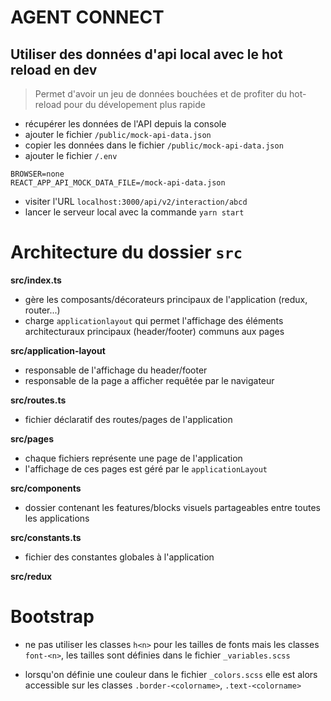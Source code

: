 # AGENT CONNECT

## Utiliser des données d'api local avec le hot reload en dev

> Permet d'avoir un jeu de données bouchées et de profiter du hot-reload pour du dévelopement plus rapide

- récupérer les données de l'API depuis la console
- ajouter le fichier `/public/mock-api-data.json`
- copier les données dans le fichier `/public/mock-api-data.json`
- ajouter le fichier `/.env`

```
BROWSER=none
REACT_APP_API_MOCK_DATA_FILE=/mock-api-data.json
```

- visiter l'URL `localhost:3000/api/v2/interaction/abcd`
- lancer le serveur local avec la commande `yarn start`

# Architecture du dossier `src`

**src/index.ts**

- gère les composants/décorateurs principaux de l'application (redux, router...)
- charge `applicationlayout` qui permet l'affichage des éléments architecturaux principaux (header/footer) communs aux pages

**src/application-layout**

- responsable de l'affichage du header/footer
- responsable de la page a afficher requêtée par le navigateur

**src/routes.ts**

- fichier déclaratif des routes/pages de l'application

**src/pages**

- chaque fichiers représente une page de l'application
- l'affichage de ces pages est géré par le `applicationLayout`

**src/components**

- dossier contenant les features/blocks visuels partageables entre toutes les applications

**src/constants.ts**

- fichier des constantes globales à l'application

**src/redux**

# Bootstrap

- ne pas utiliser les classes `h<n>` pour les tailles de fonts mais les classes `font-<n>`, les tailles sont définies dans le fichier `_variables.scss`

- lorsqu'on définie une couleur dans le fichier `_colors.scss` elle est alors accessible sur les classes `.border-<colorname>`, `.text-<colorname>`
